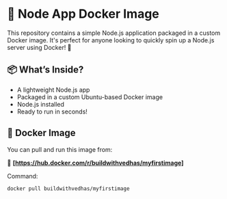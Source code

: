 # 🐳 Node App Docker Image

This repository contains a simple Node.js application packaged in a custom Docker image. It's perfect for anyone looking to quickly spin up a Node.js server using Docker! 🚀

## 📦 What’s Inside?

- A lightweight Node.js app 
- Packaged in a custom Ubuntu-based Docker image
- Node.js installed 
- Ready to run in seconds!

## 🐙 Docker Image

You can pull and run this image from:

🔗 **[https://hub.docker.com/r/buildwithvedhas/myfirstimage]**

Command:  
```bash
docker pull buildwithvedhas/myfirstimage
